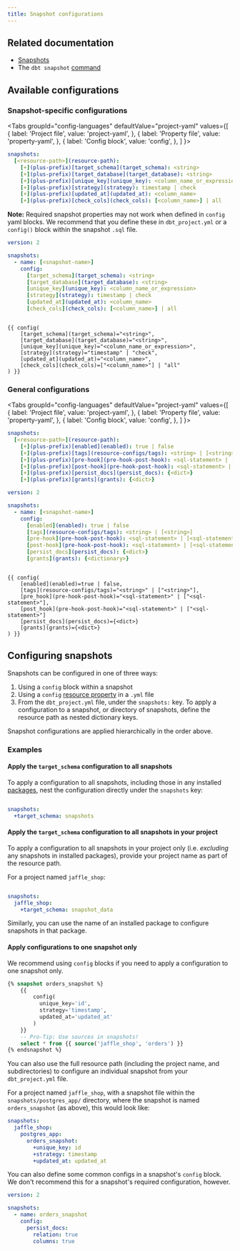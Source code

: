 ```yaml
---
title: Snapshot configurations
---
```

## Related documentation
* [Snapshots](snapshots)
* The `dbt snapshot` [command](snapshot)

<!--
Parts of a snapshot:
- name
- query
-->

## Available configurations
### Snapshot-specific configurations

<Tabs
  groupId="config-languages"
  defaultValue="project-yaml"
  values={[
    { label: 'Project file', value: 'project-yaml', },
    { label: 'Property file', value: 'property-yaml', },
    { label: 'Config block', value: 'config', },
  ]
}>
<TabItem value="project-yaml">

<File name='dbt_project.yml'>

```yaml
snapshots:
  [<resource-path>](resource-path):
    [+](plus-prefix)[target_schema](target_schema): <string>
    [+](plus-prefix)[target_database](target_database): <string>
    [+](plus-prefix)[unique_key](unique_key): <column_name_or_expression>
    [+](plus-prefix)[strategy](strategy): timestamp | check
    [+](plus-prefix)[updated_at](updated_at): <column_name>
    [+](plus-prefix)[check_cols](check_cols): [<column_name>] | all

```

</File>

</TabItem>

<TabItem value="property-yaml">

<File name='snapshots/properties.yml'>

**Note:** Required snapshot properties may not work when defined in `config` yaml blocks. We recommend that you define these in `dbt_project.yml` or a `config()` block within the snapshot `.sql` file.

```yaml
version: 2

snapshots:
  - name: [<snapshot-name>]
    config:
      [target_schema](target_schema): <string>
      [target_database](target_database): <string>
      [unique_key](unique_key): <column_name_or_expression>
      [strategy](strategy): timestamp | check
      [updated_at](updated_at): <column_name>
      [check_cols](check_cols): [<column_name>] | all

```

</File>

</TabItem>

<TabItem value="config">


```jinja

{{ config(
    [target_schema](target_schema)="<string>",
    [target_database](target_database)="<string>",
    [unique_key](unique_key)="<column_name_or_expression>",
    [strategy](strategy)="timestamp" | "check",
    [updated_at](updated_at)="<column_name>",
    [check_cols](check_cols)=["<column_name>"] | "all"
) }}

```


</TabItem>

</Tabs>


### General configurations

<Tabs
  groupId="config-languages"
  defaultValue="project-yaml"
  values={[
    { label: 'Project file', value: 'project-yaml', },
    { label: 'Property file', value: 'property-yaml', },
    { label: 'Config block', value: 'config', },
  ]
}>
<TabItem value="project-yaml">

<File name='dbt_project.yml'>

```yaml
snapshots:
  [<resource-path>](resource-path):
    [+](plus-prefix)[enabled](enabled): true | false
    [+](plus-prefix)[tags](resource-configs/tags): <string> | [<string>]
    [+](plus-prefix)[pre-hook](pre-hook-post-hook): <sql-statement> | [<sql-statement>]
    [+](plus-prefix)[post-hook](pre-hook-post-hook): <sql-statement> | [<sql-statement>]
    [+](plus-prefix)[persist_docs](persist_docs): {<dict>}
    [+](plus-prefix)[grants](grants): {<dict>}
```
</File>

</TabItem>

<TabItem value="property-yaml">

<File name='snapshots/properties.yml'>

```yaml
version: 2

snapshots:
  - name: [<snapshot-name>]
    config:
      [enabled](enabled): true | false
      [tags](resource-configs/tags): <string> | [<string>]
      [pre-hook](pre-hook-post-hook): <sql-statement> | [<sql-statement>]
      [post-hook](pre-hook-post-hook): <sql-statement> | [<sql-statement>]
      [persist_docs](persist_docs): {<dict>}
      [grants](grants): {<dictionary>}
```

</File>

</TabItem>

<TabItem value="config">


```jinja

{{ config(
    [enabled](enabled)=true | false,
    [tags](resource-configs/tags)="<string>" | ["<string>"],
    [pre_hook](pre-hook-post-hook)="<sql-statement>" | ["<sql-statement>"],
    [post_hook](pre-hook-post-hook)="<sql-statement>" | ["<sql-statement>"]
    [persist_docs](persist_docs)={<dict>}
    [grants](grants)={<dict>}
) }}

```

</TabItem>

</Tabs>


## Configuring snapshots
Snapshots can be configured in one of three ways:

1. Using a `config` block within a snapshot
2. Using a `config` [resource property](model-properties) in a `.yml` file
3. From the `dbt_project.yml` file, under the `snapshots:` key. To apply a configuration to a snapshot, or directory of snapshots, define the resource path as nested dictionary keys.

Snapshot configurations are applied hierarchically in the order above.

### Examples
#### Apply the `target_schema` configuration to all snapshots
To apply a configuration to all snapshots, including those in any installed [packages](/docs/build/packages), nest the configuration directly under the `snapshots` key:

<File name='dbt_project.yml'>

```yml

snapshots:
  +target_schema: snapshots
```

</File>


#### Apply the `target_schema` configuration to all snapshots in your project
To apply a configuration to all snapshots in your project only (i.e. _excluding_ any snapshots in installed packages), provide your project name as part of the resource path.

For a project named `jaffle_shop`:

<File name='dbt_project.yml'>

```yml

snapshots:
  jaffle_shop:
    +target_schema: snapshot_data
```

</File>

Similarly, you can use the name of an installed package to configure snapshots in that package.

#### Apply configurations to one snapshot only

We recommend using `config` blocks if you need to apply a configuration to one snapshot only.

<File name='snapshots/postgres_app/orders_snapshot.sql'>

```sql
{% snapshot orders_snapshot %}
    {{
        config(
          unique_key='id',
          strategy='timestamp',
          updated_at='updated_at'
        )
    }}
    -- Pro-Tip: Use sources in snapshots!
    select * from {{ source('jaffle_shop', 'orders') }}
{% endsnapshot %}
```

</File>

You can also use the full resource path (including the project name, and subdirectories) to configure an individual snapshot from your `dbt_project.yml` file.

For a project named `jaffle_shop`, with a snapshot file within the `snapshots/postgres_app/` directory, where the snapshot is named `orders_snapshot` (as above), this would look like:

<File name='dbt_project.yml'>

```yml
snapshots:
  jaffle_shop:
    postgres_app:
      orders_snapshot:
        +unique_key: id
        +strategy: timestamp
        +updated_at: updated_at
```

</File>

You can also define some common configs in a snapshot's `config` block. We don't recommend this for a snapshot's required configuration, however.

<File name='dbt_project.yml'>

```yml
version: 2

snapshots:
  - name: orders_snapshot
    config:
      persist_docs:
        relation: true
        columns: true
```

</File>
